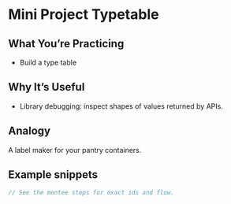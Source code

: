# Mini Project Typetable
## What You’re Practicing
- Build a type table

## Why It’s Useful
- Library debugging: inspect shapes of values returned by APIs.

## Analogy
A label maker for your pantry containers.

## Example snippets
```js
// See the mentee steps for exact ids and flow.
```

